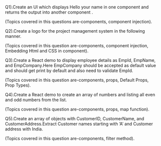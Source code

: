 Q1).Create an UI which displays Hello your name in one component and returns the output into another component .

(Topics covered in this questions are-components, component injection).


Q2).Create a logo for the project management system in the following manner.

(Topics covered in this question are-components, component injection, Embedding Html and CSS in component).


Q3).Create a React demo to display employee details as EmpId, EmpName, and EmpCompany.Here EmpCompany should be accepted as default value and should get print by default and also need to validate EmpId.

(Topics covered in this question are-components, props, Default Props, Prop Types).

Q4).Create a React demo to create an array of numbers and listing all even and odd numbers from the list.

(Topics covered in this question are-components, props, map function).


Q5).Create an array of objects with CustomerID, CustomerName, and CustomerAddress.Extract Customer names starting with ’A’ and Customer address with India.

(Topics covered in this question are-components, filter method).
